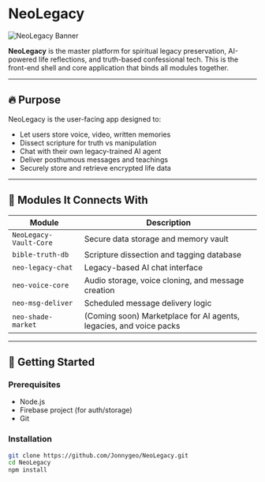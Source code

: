 # NeoLegacy

![NeoLegacy Banner](https://neo-shade.com/wp-content/uploads/2025/07/NeoLegacyBanner.jpg)

**NeoLegacy** is the master platform for spiritual legacy preservation, AI-powered life reflections, and truth-based confessional tech. This is the front-end shell and core application that binds all modules together.

---

## 🔥 Purpose

NeoLegacy is the user-facing app designed to:
- Let users store voice, video, written memories
- Dissect scripture for truth vs manipulation
- Chat with their own legacy-trained AI agent
- Deliver posthumous messages and teachings
- Securely store and retrieve encrypted life data

---

## 🧩 Modules It Connects With

| Module | Description |
|--------|-------------|
| `NeoLegacy-Vault-Core` | Secure data storage and memory vault |
| `bible-truth-db` | Scripture dissection and tagging database |
| `neo-legacy-chat` | Legacy-based AI chat interface |
| `neo-voice-core` | Audio storage, voice cloning, and message creation |
| `neo-msg-deliver` | Scheduled message delivery logic |
| `neo-shade-market` | (Coming soon) Marketplace for AI agents, legacies, and voice packs |

---

## 🚀 Getting Started

### Prerequisites

- Node.js
- Firebase project (for auth/storage)
- Git

### Installation

```bash
git clone https://github.com/Jonnygeo/NeoLegacy.git
cd NeoLegacy
npm install
